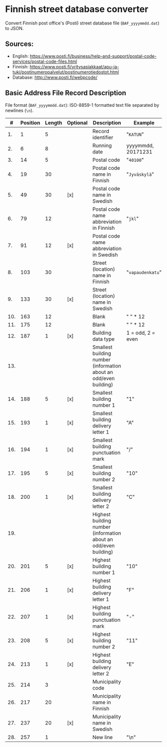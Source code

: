 # Finnish street database converter

Convert Finnish post office's (Posti) street database file (`BAF_yyyymmdd.dat`) to JSON.

## Sources:
* English: https://www.posti.fi/business/help-and-support/postal-code-services/postal-code-files.html
* Finnish: https://www.posti.fi/yritysasiakkaat/apu-ja-tuki/postinumeropalvelut/postinumerotiedostot.html
* Database: http://www.posti.fi/webpcode/

## Basic Address File Record Description
File format (`BAF_yyyymmdd.dat`): ISO-8859-1 formatted text file separated by newlines (`\n`).

| #   | Position | Length | Optional | Description                                                       | Example            |
|-----|----------|--------|----------|-------------------------------------------------------------------|--------------------|
|  1. |        1 |      5 |          | Record identifier                                                 | "`KATUN`"          |
|  2. |        6 |      8 |          | Running date                                                      | yyyymmdd, 20171231 |
|  3. |       14 |      5 |          | Postal code                                                       | "`40100`"          |
|  4. |       19 |     30 |          | Postal code name in Finnish                                       | "`Jyväskylä`"      |
|  5. |       49 |     30 |      [x] | Postal code name in Swedish                                       |                    |
|  6. |       79 |     12 |          | Postal code name abbreviation in Finnish                          | "`jkl`"            |
|  7. |       91 |     12 |      [x] | Postal code name abbreviation in Swedish                          |                    |
|  8. |      103 |     30 |          | Street (location) name in Finnish                                 | "`vapaudenkatu`"   |
|  9. |      133 |     30 |      [x] | Street (location) name in Swedish                                 |                    |
| 10. |      163 |     12 |          | Blank                                                             | " " * 12           |
| 11. |      175 |     12 |          | Blank                                                             | " " * 12           |
| 12. |      187 |      1 |      [x] | Building data type                                                | 1 = odd, 2 = even  |
| 13. |          |        |          | Smallest building number (information about an odd/even building) |                    |
| 14. |      188 |      5 |      [x] | Smallest building number 1                                        | "1"                |
| 15. |      193 |      1 |      [x] | Smallest building delivery letter 1                               | "A"                |
| 16. |      194 |      1 |      [x] | Smallest building punctuation mark                                | "/"                |
| 17. |      195 |      5 |      [x] | Smallest building number 2                                        | "10"               |
| 18. |      200 |      1 |      [x] | Smallest building delivery letter 2                               | "C"                |
| 19. |          |        |          | Highest building number (information about an odd/even building)  |                    |
| 20. |      201 |      5 |      [x] | Highest building number 1                                         | "10"               |
| 21. |      206 |      1 |      [x] | Highest building delivery letter 1                                | "F"                |
| 22. |      207 |      1 |      [x] | Highest building punctuation mark                                 | "-"                |
| 23. |      208 |      5 |      [x] | Highest building number 2                                         | "11"               |
| 24. |      213 |      1 |      [x] | Highest building delivery letter 2                                | "E"                |
| 25. |      214 |      3 |          | Municipality code                                                 |                    |
| 26. |      217 |     20 |          | Municipality name in Finnish                                      |                    |
| 27. |      237 |     20 |      [x] | Municipality name in Swedish                                      |                    |
| 28. |      257 |      1 |          | New line                                                          | "\n"               |
